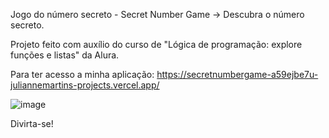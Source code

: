 Jogo do número secreto - Secret Number Game
-> Descubra o número secreto.

Projeto feito com auxílio do curso de "Lógica de programação: explore funções e listas" da Alura.

Para ter acesso a minha aplicação:
https://secretnumbergame-a59ejbe7u-juliannemartins-projects.vercel.app/

![image](https://github.com/juliannemartins/jogo-do-numero-secreto/assets/86490754/af027e75-1ad8-4ecf-9e92-473d424a5440)


Divirta-se!
